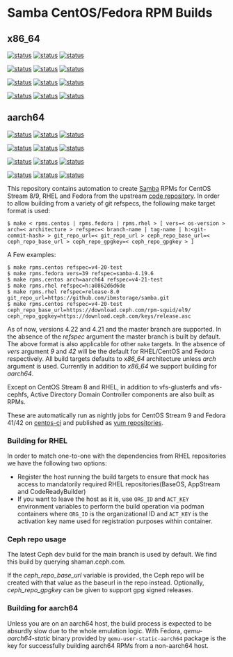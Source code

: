 # Samba CentOS/Fedora RPM Builds

## x86_64

[![status](<https://jenkins-samba.apps.ocp.cloud.ci.centos.org/buildStatus/icon?job=samba_build-rpms-fedora41-master-x86_64&subject=master / Fedora 41>)](https://jenkins-samba.apps.ocp.cloud.ci.centos.org/job/samba_build-rpms-fedora41-master-x86_64/) [![status](<https://jenkins-samba.apps.ocp.cloud.ci.centos.org/buildStatus/icon?job=samba_build-rpms-fedora41-v4-21-test-x86_64&subject=v4-21-test / Fedora 41>)](https://jenkins-samba.apps.ocp.cloud.ci.centos.org/job/samba_build-rpms-fedora41-v4-21-test-x86_64/) [![status](<https://jenkins-samba.apps.ocp.cloud.ci.centos.org/buildStatus/icon?job=samba_build-rpms-fedora41-v4-22-test-x86_64&subject=v4-22-test / Fedora 41>)](https://jenkins-samba.apps.ocp.cloud.ci.centos.org/job/samba_build-rpms-fedora41-v4-22-test-x86_64/)

[![status](<https://jenkins-samba.apps.ocp.cloud.ci.centos.org/buildStatus/icon?job=samba_build-rpms-fedora42-master-x86_64&subject=master / Fedora 42>)](https://jenkins-samba.apps.ocp.cloud.ci.centos.org/job/samba_build-rpms-fedora42-master-x86_64/) [![status](<https://jenkins-samba.apps.ocp.cloud.ci.centos.org/buildStatus/icon?job=samba_build-rpms-fedora42-v4-21-test-x86_64&subject=v4-21-test / Fedora 42>)](https://jenkins-samba.apps.ocp.cloud.ci.centos.org/job/samba_build-rpms-fedora42-v4-21-test-x86_64/) [![status](<https://jenkins-samba.apps.ocp.cloud.ci.centos.org/buildStatus/icon?job=samba_build-rpms-fedora42-v4-22-test-x86_64&subject=v4-22-test / Fedora 42>)](https://jenkins-samba.apps.ocp.cloud.ci.centos.org/job/samba_build-rpms-fedora42-v4-22-test-x86_64/)

[![status](<https://jenkins-samba.apps.ocp.cloud.ci.centos.org/buildStatus/icon?job=samba_build-rpms-centos8-master-x86_64&subject=master / CentOS 8>)](https://jenkins-samba.apps.ocp.cloud.ci.centos.org/job/samba_build-rpms-centos8-master-x86_64/) [![status](<https://jenkins-samba.apps.ocp.cloud.ci.centos.org/buildStatus/icon?job=samba_build-rpms-centos8-v4-21-test-x86_64&subject=v4-21-test / CentOS 8>)](https://jenkins-samba.apps.ocp.cloud.ci.centos.org/job/samba_build-rpms-centos8-v4-21-test-x86_64/) [![status](<https://jenkins-samba.apps.ocp.cloud.ci.centos.org/buildStatus/icon?job=samba_build-rpms-centos8-v4-22-test-x86_64&subject=v4-22-test / CentOS 8>)](https://jenkins-samba.apps.ocp.cloud.ci.centos.org/job/samba_build-rpms-centos8-v4-22-test-x86_64/)

[![status](<https://jenkins-samba.apps.ocp.cloud.ci.centos.org/buildStatus/icon?job=samba_build-rpms-centos9-master-x86_64&subject=master / CentOS 9>)](https://jenkins-samba.apps.ocp.cloud.ci.centos.org/job/samba_build-rpms-centos9-master-x86_64/) [![status](<https://jenkins-samba.apps.ocp.cloud.ci.centos.org/buildStatus/icon?job=samba_build-rpms-centos9-v4-21-test-x86_64&subject=v4-21-test / CentOS 9>)](https://jenkins-samba.apps.ocp.cloud.ci.centos.org/job/samba_build-rpms-centos9-v4-21-test-x86_64/) [![status](<https://jenkins-samba.apps.ocp.cloud.ci.centos.org/buildStatus/icon?job=samba_build-rpms-centos9-v4-22-test-x86_64&subject=v4-22-test / CentOS 9>)](https://jenkins-samba.apps.ocp.cloud.ci.centos.org/job/samba_build-rpms-centos9-v4-22-test-x86_64/)

## aarch64

[![status](<https://jenkins-samba.apps.ocp.cloud.ci.centos.org/buildStatus/icon?job=samba_build-rpms-fedora41-master-aarch64&subject=master / Fedora 41>)](https://jenkins-samba.apps.ocp.cloud.ci.centos.org/job/samba_build-rpms-fedora41-master-aarch64/) [![status](<https://jenkins-samba.apps.ocp.cloud.ci.centos.org/buildStatus/icon?job=samba_build-rpms-fedora41-v4-21-test-aarch64&subject=v4-21-test / Fedora 41>)](https://jenkins-samba.apps.ocp.cloud.ci.centos.org/job/samba_build-rpms-fedora41-v4-21-test-aarch64/) [![status](<https://jenkins-samba.apps.ocp.cloud.ci.centos.org/buildStatus/icon?job=samba_build-rpms-fedora41-v4-22-test-aarch64&subject=v4-22-test / Fedora 41>)](https://jenkins-samba.apps.ocp.cloud.ci.centos.org/job/samba_build-rpms-fedora41-v4-22-test-aarch64/)

[![status](<https://jenkins-samba.apps.ocp.cloud.ci.centos.org/buildStatus/icon?job=samba_build-rpms-fedora42-master-aarch64&subject=master / Fedora 42>)](https://jenkins-samba.apps.ocp.cloud.ci.centos.org/job/samba_build-rpms-fedora42-master-aarch64/) [![status](<https://jenkins-samba.apps.ocp.cloud.ci.centos.org/buildStatus/icon?job=samba_build-rpms-fedora42-v4-21-test-aarch64&subject=v4-21-test / Fedora 42>)](https://jenkins-samba.apps.ocp.cloud.ci.centos.org/job/samba_build-rpms-fedora42-v4-21-test-aarch64/) [![status](<https://jenkins-samba.apps.ocp.cloud.ci.centos.org/buildStatus/icon?job=samba_build-rpms-fedora42-v4-22-test-aarch64&subject=v4-22-test / Fedora 42>)](https://jenkins-samba.apps.ocp.cloud.ci.centos.org/job/samba_build-rpms-fedora42-v4-22-test-aarch64/)

[![status](<https://jenkins-samba.apps.ocp.cloud.ci.centos.org/buildStatus/icon?job=samba_build-rpms-centos8-master-aarch64&subject=master / CentOS 8>)](https://jenkins-samba.apps.ocp.cloud.ci.centos.org/job/samba_build-rpms-centos8-master-aarch64/) [![status](<https://jenkins-samba.apps.ocp.cloud.ci.centos.org/buildStatus/icon?job=samba_build-rpms-centos8-v4-21-test-aarch64&subject=v4-21-test / CentOS 8>)](https://jenkins-samba.apps.ocp.cloud.ci.centos.org/job/samba_build-rpms-centos8-v4-21-test-aarch64/) [![status](<https://jenkins-samba.apps.ocp.cloud.ci.centos.org/buildStatus/icon?job=samba_build-rpms-centos8-v4-22-test-aarch64&subject=v4-22-test / CentOS 8>)](https://jenkins-samba.apps.ocp.cloud.ci.centos.org/job/samba_build-rpms-centos8-v4-22-test-aarch64/)

[![status](<https://jenkins-samba.apps.ocp.cloud.ci.centos.org/buildStatus/icon?job=samba_build-rpms-centos9-master-aarch64&subject=master / CentOS 9>)](https://jenkins-samba.apps.ocp.cloud.ci.centos.org/job/samba_build-rpms-centos9-master-aarch64/) [![status](<https://jenkins-samba.apps.ocp.cloud.ci.centos.org/buildStatus/icon?job=samba_build-rpms-centos9-v4-21-test-aarch64&subject=v4-21-test / CentOS 9>)](https://jenkins-samba.apps.ocp.cloud.ci.centos.org/job/samba_build-rpms-centos9-v4-21-test-aarch64/) [![status](<https://jenkins-samba.apps.ocp.cloud.ci.centos.org/buildStatus/icon?job=samba_build-rpms-centos9-v4-22-test-aarch64&subject=v4-22-test / CentOS 9>)](https://jenkins-samba.apps.ocp.cloud.ci.centos.org/job/samba_build-rpms-centos9-v4-22-test-aarch64/)

This repository contains automation to create [Samba](https://www.samba.org/)
RPMs for CentOS Stream 8/9, RHEL and Fedora from the upstream  [code repository](https://git.samba.org/samba.git).
In order to allow building from a variety of git refspecs, the following make
target format is used:

`$ make < rpms.centos | rpms.fedora | rpms.rhel > [ vers=< os-version > arch=< architecture > refspec=< branch-name | tag-name | h:<git-commit-hash> > git_repo_url=< git_repo_url > ceph_repo_base_url=< ceph_repo_base_url > ceph_repo_gpgkey=< ceph_repo_gpgkey > ]`

A Few examples:

```console
$ make rpms.centos refspec=v4-20-test
$ make rpms.fedora vers=39 refspec=samba-4.19.6
$ make rpms.centos arch=aarch64 refspec=v4-21-test
$ make rpms.rhel refspec=h:a0862d6d6de
$ make rpms.rhel refspec=release-8.0 git_repo_url=https://github.com/ibmstorage/samba.git
$ make rpms.centos refspec=v4-20-test ceph_repo_base_url=https://download.ceph.com/rpm-squid/el9/ ceph_repo_gpgkey=https://download.ceph.com/keys/release.asc
```

As of now, versions  4.22 and  4.21 and the master branch are supported. In the
absence of the *refspec* argument the master branch is built by default. The
above format is also applicable for other `make` targets. In the absence of
*vers* argument *9* and *42* will be the default for RHEL/CentOS and Fedora
respectively. All build targets defaults to *x86_64* architecture unless *arch*
argument is used. Currently in addition to *x86_64* we support building for
*aarch64*.

Except on CentOS Stream 8 and RHEL, in addition to vfs-glusterfs and vfs-cephfs,
Active Directory Domain Controller components are also built as RPMs.

These are automatically run as nightly jobs for CentOS Stream 9 and
Fedora 41/42 on [centos-ci](https://jenkins-samba.apps.ocp.cloud.ci.centos.org/view/RPM)
and published as [yum repositories](https://artifacts.ci.centos.org/samba/pkgs/).

### Building for RHEL
In order to match one-to-one with the dependencies from RHEL repositories we
have the following two options:

- Register the host running the build targets to ensure that mock has access to
mandatorily required RHEL repositories(BaseOS, AppStream and CodeReadyBuilder)
- If you want to leave the host as it is, use `ORG_ID` and `ACT_KEY` environment
variables to perform the build operation via podman containers where `ORG_ID` is
the organizational ID and `ACT_KEY` is the activation key name used for
registration purposes within container.

### Ceph repo usage
The latest Ceph dev build for the main branch is used by default. We find this build by querying
shaman.ceph.com.

If the *ceph_repo_base_url* variable is provided, the Ceph repo will be created with that value
as the baseurl in the repo instead. Optionally, *ceph_repo_gpgkey* can be given to support
gpg signed releases.

### Building for aarch64
Unless you are on an aarch64 host, the build process is expected to be absurdly
slow due to the whole emulation logic. With Fedora, *qemu-aarch64-static* binary
provided by `qemu-user-static-aarch64` package is the key for successfully
building aarch64 RPMs from a non-aarch64 host.
